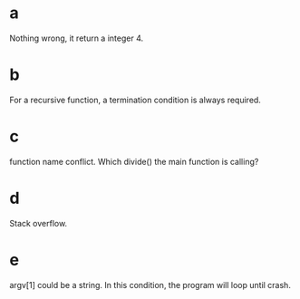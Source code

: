 # a

Nothing wrong, it return a integer 4.

# b

For a recursive function, a termination condition is always required.

# c

function name conflict. Which divide() the main function is calling?

# d

Stack overflow.

# e

argv[1] could be a string. In this condition, the program will loop
until crash.
